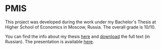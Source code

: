 # PMIS
This project was developed during the work under my Bachelor's Thesis at Higher School of Economics in Moscow, Russia. The overall grade is 10/10.</br>

You can find the info about my thesis [here](https://www.hse.ru/en/edu/vkr/219504083) and [download](http://lms.hse.ru/ap_service.php?getwork=1&guid=7931C542-D6D1-4B0A-9D1A-AF8218D58FCC) the full text (in Russian). The presentation is available [here](https://drive.google.com/open?id=1eSJ7QdTYZSX_eU1AO0TsVUYmfTJ4NFwQ).

<!--The structure of all tables is in structure.sql file.

**Using technologies:**
* npm
* node.js
* express
* eslint
* nodemon
* body-parser
* prettier
* cross-env
* node-postgre (npm install pg)

PostgreSQL is used and storage is located on elephantsql.com

**Resources**
* https://www.youtube.com/watch?v=_I9vLOAsFew - MongoDB basics
* https://github.com/prettier/prettier-vscode/issues/182 - ignore HTML
* https://www.codementor.io/emjay/how-to-build-a-simple-session-based-authentication-system-with-nodejs-from-scratch-6vn67mcy3
* https://github.com/anthonynsimon/node-postgres-registration
* http://blog.rukomoynikov.ru/avtorizatsiya-polzovatelej-express-js-mongo/
* http://docplayer.ru/29128980-Konsolidirovannyy-polzovatelskiy-interfeys-emias-elektronnaya-medicinskaya-karta.html -->
